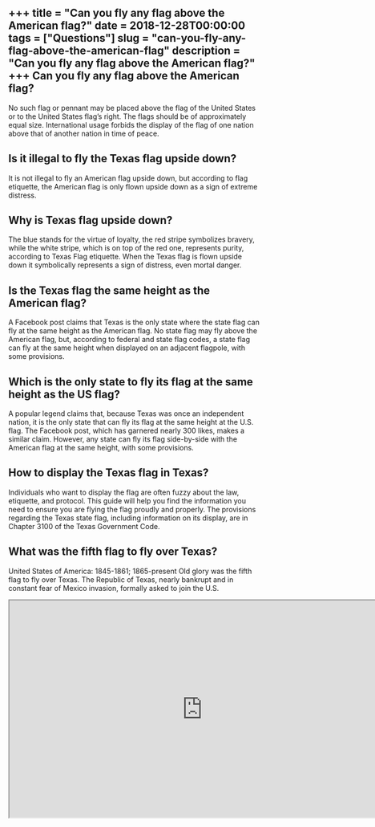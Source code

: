 +++
title = "Can you fly any flag above the American flag?"
date = 2018-12-28T00:00:00
tags = ["Questions"]
slug = "can-you-fly-any-flag-above-the-american-flag"
description = "Can you fly any flag above the American flag?"
+++
Can you fly any flag above the American flag?
---------------------------------------------

No such flag or pennant may be placed above the flag of the United States or to the United States flag’s right. The flags should be of approximately equal size. International usage forbids the display of the flag of one nation above that of another nation in time of peace.

Is it illegal to fly the Texas flag upside down?
------------------------------------------------

It is not illegal to fly an American flag upside down, but according to flag etiquette, the American flag is only flown upside down as a sign of extreme distress.

Why is Texas flag upside down?
------------------------------

The blue stands for the virtue of loyalty, the red stripe symbolizes bravery, while the white stripe, which is on top of the red one, represents purity, according to Texas Flag etiquette. When the Texas flag is flown upside down it symbolically represents a sign of distress, even mortal danger.

Is the Texas flag the same height as the American flag?
-------------------------------------------------------

A Facebook post claims that Texas is the only state where the state flag can fly at the same height as the American flag. No state flag may fly above the American flag, but, according to federal and state flag codes, a state flag can fly at the same height when displayed on an adjacent flagpole, with some provisions.

Which is the only state to fly its flag at the same height as the US flag?
--------------------------------------------------------------------------

A popular legend claims that, because Texas was once an independent nation, it is the only state that can fly its flag at the same height at the U.S. flag. The Facebook post, which has garnered nearly 300 likes, makes a similar claim. However, any state can fly its flag side-by-side with the American flag at the same height, with some provisions.

How to display the Texas flag in Texas?
---------------------------------------

Individuals who want to display the flag are often fuzzy about the law, etiquette, and protocol. This guide will help you find the information you need to ensure you are flying the flag proudly and properly. The provisions regarding the Texas state flag, including information on its display, are in Chapter 3100 of the Texas Government Code.

What was the fifth flag to fly over Texas?
------------------------------------------

United States of America: 1845-1861; 1865-present Old glory was the fifth flag to fly over Texas. The Republic of Texas, nearly bankrupt and in constant fear of Mexico invasion, formally asked to join the U.S.

<iframe allow="accelerometer; autoplay; clipboard-write; encrypted-media; gyroscope; picture-in-picture" allowfullscreen="" class="__youtube_prefs__  epyt-is-override  no-lazyload" data-no-lazy="1" data-origheight="433" data-origwidth="770" data-skipgform_ajax_framebjll="" height="433" id="_ytid_60814" loading="lazy" src="https://www.youtube.com/embed/7vX382yix5U?enablejsapi=1&autoplay=0&cc_load_policy=0&cc_lang_pref=&iv_load_policy=1&loop=0&modestbranding=0&rel=1&fs=1&playsinline=0&autohide=2&theme=dark&color=red&controls=1&" title="YouTube player" width="770"></iframe>